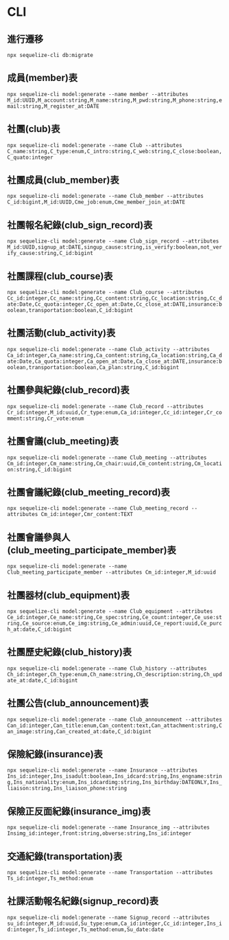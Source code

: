 # CLI

## 進行遷移
`npx sequelize-cli db:migrate`

## 成員(member)表
`npx sequelize-cli model:generate --name member --attributes M_id:UUID,M_account:string,M_name:string,M_pwd:string,M_phone:string,email:string,M_register_at:DATE`

## 社團(club)表
`npx sequelize-cli model:generate --name Club --attributes C_name:string,C_type:enum,C_intro:string,C_web:string,C_close:boolean,C_quato:integer`

## 社團成員(club_member)表
`npx sequelize-cli model:generate --name Club_member --attributes C_id:bigint,M_id:UUID,Cme_job:enum,Cme_member_join_at:DATE`

## 社團報名紀錄(club_sign_record)表
`npx sequelize-cli model:generate --name Club_sign_record --attributes M_id:UUID,signup_at:DATE,singup_cause:string,is_verify:boolean,not_verify_cause:string,C_id:bigint`

## 社團課程(club_course)表
`npx sequelize-cli model:generate --name Club_course --attributes Cc_id:integer,Cc_name:string,Cc_content:string,Cc_location:string,Cc_date:Date,Cc_quota:integer,Cc_open_at:Date,Cc_close_at:DATE,insurance:boolean,transportation:boolean,C_id:bigint`

## 社團活動(club_activity)表
`npx sequelize-cli model:generate --name Club_activity --attributes Ca_id:integer,Ca_name:string,Ca_content:string,Ca_location:string,Ca_date:Date,Ca_quota:integer,Ca_open_at:Date,Ca_close_at:DATE,insurance:boolean,transportation:boolean,Ca_plan:string,C_id:bigint`

## 社團參與紀錄(club_record)表
`npx sequelize-cli model:generate --name Club_record --attributes Cr_id:integer,M_id:uuid,Cr_type:enum,Ca_id:integer,Cc_id:integer,Cr_comment:string,Cr_vote:enum`

## 社團會議(club_meeting)表
`npx sequelize-cli model:generate --name Club_meeting --attributes Cm_id:integer,Cm_name:string,Cm_chair:uuid,Cm_content:string,Cm_location:string,C_id:bigint`
## 社團會議紀錄(club_meeting_record)表
`npx sequelize-cli model:generate --name Club_meeting_record --attributes Cm_id:integer,Cmr_content:TEXT`
## 社團會議參與人(club_meeting_participate_member)表
`npx sequelize-cli model:generate --name Club_meeting_participate_member --attributes Cm_id:integer,M_id:uuid`

## 社團器材(club_equipment)表
`npx sequelize-cli model:generate --name Club_equipment --attributes Ce_id:integer,Ce_name:string,Ce_spec:string,Ce_count:integer,Ce_use:string,Ce_source:enum,Ce_img:string,Ce_admin:uuid,Ce_report:uuid,Ce_purch_at:date,C_id:bigint`

## 社團歷史紀錄(club_history)表
`npx sequelize-cli model:generate --name Club_history --attributes Ch_id:integer,Ch_type:enum,Ch_name:string,Ch_description:string,Ch_update_at:date,C_id:bigint`

## 社團公告(club_announcement)表
`npx sequelize-cli model:generate --name Club_announcement --attributes Can_id:integer,Can_title:enum,Can_content:text,Can_attachment:string,Can_image:string,Can_created_at:date,C_id:bigint`

## 保險紀錄(insurance)表
`npx sequelize-cli model:generate --name Insurance --attributes Ins_id:integer,Ins_isadult:boolean,Ins_idcard:string,Ins_engname:string,Ins_nationality:enum,Ins_idcardimg:string,Ins_birthday:DATEONLY,Ins_liaison:string,Ins_liaison_phone:string`
## 保險正反面紀錄(insurance_img)表
`npx sequelize-cli model:generate --name Insurance_img --attributes Insimg_id:integer,front:string,obverse:string,Ins_id:integer`

## 交通紀錄(transportation)表
`npx sequelize-cli model:generate --name Transportation --attributes Ts_id:integer,Ts_method:enum`

## 社課活動報名紀錄(signup_record)表
`npx sequelize-cli model:generate --name Signup_record --attributes su_id:integer,M_id:uuid,Su_type:enum,Ca_id:integer,Cc_id:integer,Ins_id:integer,Ts_id:integer,Ts_method:enum,Su_date:date`